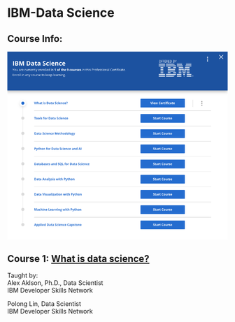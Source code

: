 # IBM-Data Science

## Course Info:   
![courseinfo](IBM_DataScience.png)


## Course 1: [What is data science?](https://www.coursera.org/learn/what-is-datascience/home/welcome)       
Taught by:    
Alex Aklson, Ph.D., Data Scientist    
IBM Developer Skills Network    

Polong Lin, Data Scientist    
IBM Developer Skills Network    

